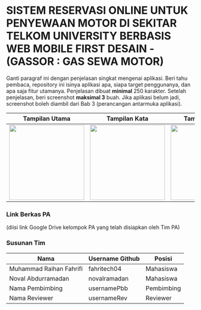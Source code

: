 # SISTEM RESERVASI ONLINE UNTUK PENYEWAAN MOTOR DI SEKITAR TELKOM UNIVERSITY BERBASIS WEB MOBILE FIRST DESAIN - (GASSOR : GAS SEWA MOTOR)

Ganti paragraf ini dengan penjelasan singkat mengenai aplikasi. Beri tahu pembaca, repository ini isinya aplikasi apa, siapa target penggunanya, dan apa saja fitur utamanya. Penjelasan dibuat **minimal** 250 karakter. Setelah penjelasan, beri screenshot **maksimal 3** buah. Jika aplikasi belum jadi, screenshot boleh diambil dari Bab 3 (perancangan antarmuka aplikasi).

Tampilan Utama                              | Tampilan Kata                              | Tampilan Praktik
--------------------------------------------|--------------------------------------------|--------------------------------------------
<img src="" width="200">|<img src="" width="200">|<img src="" width="200">

### Link Berkas PA

(diisi link Google Drive kelompok PA yang telah disiapkan oleh Tim PA)

### Susunan Tim

Nama                    | Username Github   | Posisi
------------------------|-------------------|-----------
Muhammad Raihan Fahrifi | fahritech04       | Mahasiswa
Noval Abdurramadan      | novalramadan      | Mahasiswa
Nama Pembimbing         | usernamePbb       | Pembimbing
Nama Reviewer           | usernameRev       | Reviewer